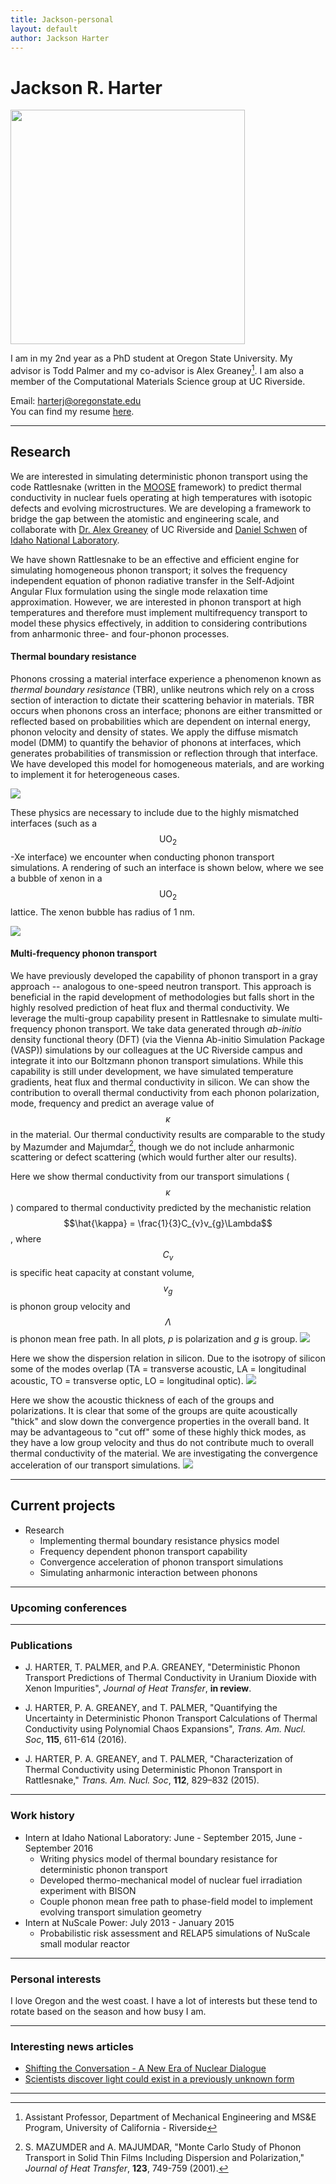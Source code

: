 ```yaml
---
title: Jackson-personal
layout: default
author: Jackson Harter
---
```

Jackson R. Harter
================================

<img src="{{ site.url }}users/harterj/images/jrhIdaho.jpg" height="375" width="375">

I am in my 2nd year as a PhD student at Oregon State University. My advisor is Todd Palmer and my co-advisor is Alex Greaney[^1]. I am also a member of the Computational Materials Science group at UC Riverside.

Email: <a href="mailto:harterj@oregonstate.edu" target="top"> harterj@oregonstate.edu </a>  
You can find my resume [here](./files/jacksonResume.pdf).

***

## Research
We are interested in simulating deterministic phonon transport using the code Rattlesnake (written in the
<a href="http://mooseframework.org/" target="blank">MOOSE</a> framework) to predict thermal conductivity in nuclear fuels operating at high temperatures with isotopic defects and evolving microstructures. We are developing a framework to bridge the gap between the atomistic and engineering scale, and collaborate with <a href="http://www.engr.ucr.edu/faculty/me/AlexanderGreaney.html" target="blank">Dr. Alex Greaney</a> of UC Riverside and <a href="https://github.com/dschwen" target="blank">Daniel Schwen</a> of
<a href="https://www.inl.gov/" target="blank">Idaho National Laboratory</a>.


We have shown Rattlesnake to be an effective and efficient engine for simulating homogeneous phonon transport; it solves the frequency independent equation of phonon radiative transfer in the Self-Adjoint Angular Flux formulation using the single mode relaxation time approximation. However, we are interested in phonon transport at high temperatures and therefore must implement multifrequency transport to model these physics effectively, in addition to considering contributions from anharmonic three- and four-phonon processes.


#### Thermal boundary resistance
Phonons crossing a material interface experience a phenomenon known as *thermal boundary resistance* (TBR), unlike neutrons which rely on a cross section of interaction to dictate their scattering behavior in materials. TBR occurs when phonons cross an interface; phonons are either transmitted or reflected based on probabilities which are dependent on internal energy, phonon velocity and density of states. We apply the diffuse mismatch model (DMM) to quantify the behavior of phonons at interfaces, which generates probabilities of transmission or reflection through that interface. We have developed this model for homogeneous materials, and are working to implement it for heterogeneous cases.

<img src="{{ site.url }}users/harterj/images/tbrSilicon.bmp">

These physics are necessary to include due to the highly mismatched interfaces (such as a $$\textrm{UO}_{2}$$-Xe interface) we encounter when conducting phonon transport simulations. A rendering of such an interface is shown below, where we see a bubble of xenon in a $$\textrm{UO}_{2}$$ lattice. The xenon bubble has radius of 1 nm.

<img src="{{ site.url }}users/harterj/images/uo2xe_interface.png">


#### Multi-frequency phonon transport
We have previously developed the capability of phonon transport in a gray approach -- analogous to one-speed neutron transport. This approach is beneficial in the rapid development of methodologies but falls short in the highly resolved prediction of heat flux and thermal conductivity. We leverage the multi-group capability present in Rattlesnake to simulate multi-frequency phonon transport. We take data generated through *ab-initio* density functional theory (DFT) (via the Vienna Ab-initio Simulation Package (VASP)) simulations by our colleagues at the UC Riverside campus and integrate it into our Boltzmann phonon transport simulations. While this capability is still under development, we have simulated temperature gradients, heat flux and thermal conductivity in silicon. We can show the contribution to overall thermal conductivity from each phonon polarization, mode, frequency and predict an average value of $$\kappa$$ in the material. Our thermal conductivity results are comparable to the study by Mazumder and Majumdar[^2], though we do not include anharmonic scattering or defect scattering (which would further alter our results).

Here we show thermal conductivity from our transport simulations ($$\kappa$$) compared to thermal conductivity predicted by the mechanistic relation $$\hat{\kappa} = \frac{1}{3}C_{v}v_{g}\Lambda$$, where $$C_{v}$$ is specific heat capacity at constant volume, $$v_{g}$$ is phonon group velocity and $$\Lambda$$ is phonon mean free path. In all plots, *p* is polarization and *g* is group.
<img src="{{ site.url }}users/harterj/images/kappaCompare.bmp">

Here we show the dispersion relation in silicon. Due to the isotropy of silicon some of the modes overlap (TA = transverse acoustic, LA = longitudinal acoustic, TO = transverse optic, LO = longitudinal optic).
<img src="{{ site.url }}users/harterj/images/dispersion.bmp">

Here we show the acoustic thickness of each of the groups and polarizations. It is clear that some of the groups are quite acoustically "thick" and slow down the convergence properties in the overall band. It may be advantageous to "cut off" some of these highly thick modes, as they have a low group velocity and thus do not contribute much to overall thermal conductivity of the material. We are investigating the convergence acceleration of our transport simulations.
<img src="{{ site.url }}users/harterj/images/zeta.bmp">


***

## Current projects
* Research
  * Implementing thermal boundary resistance physics model
  * Frequency dependent phonon transport capability
  * Convergence acceleration of phonon transport simulations
  * Simulating anharmonic interaction between phonons
<!-- $$
-\Lambda\left(\omega,p\right) \vec{\Omega}\cdot \left[\Lambda\left(\omega,p\right)\vec{\Omega}\cdot \vec{\nabla} \psi\left(\vec{r},\vec{\Omega},\omega,p\right)\right] + \psi\left(\vec{r},\vec{\Omega},\omega,p\right) = -\Lambda\left(\omega,p\right)\vec{\Omega}\cdot \vec{\nabla}\phi^{0}\left(\vec{r},\omega,T,p\right) + \phi^{0}\left(\vec{r},\omega,T,p\right)
$$ -->

***

### Upcoming conferences

***

### Publications
* J. HARTER, T. PALMER, and P.A. GREANEY, "Deterministic Phonon Transport Predictions of Thermal Conductivity in Uranium Dioxide with Xenon Impurities", *Journal of Heat Transfer*, **in review**.

* J. HARTER, P. A. GREANEY, and T. PALMER, "Quantifying the Uncertainty in Deterministic Phonon Transport Calculations of Thermal Conductivity using Polynomial Chaos Expansions", *Trans. Am. Nucl. Soc*, **115**, 611-614 (2016).

* J. HARTER, P. A. GREANEY, and T. PALMER, "Characterization of Thermal Conductivity using Deterministic Phonon Transport in Rattlesnake," *Trans. Am. Nucl. Soc*, **112**, 829–832 (2015).

***

### Work history
* Intern at Idaho National Laboratory: June - September 2015, June - September 2016
  * Writing physics model of thermal boundary resistance for deterministic phonon transport
  * Developed thermo-mechanical model of nuclear fuel irradiation experiment with BISON
  * Couple phonon mean free path to phase-field model to implement evolving transport simulation geometry
* Intern at NuScale Power: July 2013 - January 2015
  * Probabilistic risk assessment and RELAP5 simulations of NuScale small modular reactor

***

### Personal interests
I love Oregon and the west coast. I have a lot of interests but these tend to rotate based on the season and how busy
I am.

***

### Interesting news articles
* [Shifting the Conversation - A New Era of Nuclear Dialogue](http://ansnuclearcafe.org/2015/12/10/shifting-the-conversation-a-new-era-of-nuclear-dialogue/#sthash.v1NPlNvq.dpbs)
* [Scientists discover light could exist in a previously unknown form](http://phys.org/news/2016-08-scientists-previously-unknown.html)

***

[^1]: Assistant Professor, Department of Mechanical Engineering and MS&E Program, University of California - Riverside
[^2]: S. MAZUMDER and A. MAJUMDAR, "Monte Carlo Study of Phonon Transport in Solid Thin Films Including Dispersion and Polarization," *Journal of Heat Transfer*, **123**, 749-759 (2001).

